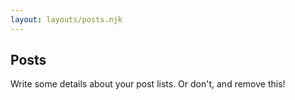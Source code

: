 ```yaml
---
layout: layouts/posts.njk
---
```


## Posts

Write some details about your post lists. Or don't, and remove this!

